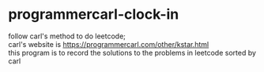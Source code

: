 # programmercarl-clock-in
follow carl's method to do leetcode;                                                                                                                                   
carl's website is https://programmercarl.com/other/kstar.html                                                                                                           
this program is to record the solutions to the problems in leetcode sorted by carl
